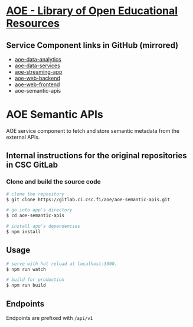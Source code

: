 # [AOE - Library of Open Educational Resources](https://github.com/CSCfi/aoe)

## Service Component links in GitHub (mirrored)

-   [aoe-data-analytics](https://github.com/CSCfi/aoe-data-analytics)
-   [aoe-data-services](https://github.com/CSCfi/aoe-data-services)
-   [aoe-streaming-app](https://github.com/CSCfi/aoe-streaming-app)
-   [aoe-web-backend](https://github.com/CSCfi/aoe-web-backend)
-   [aoe-web-frontend](https://github.com/CSCfi/aoe-web-frontend)
-   aoe-semantic-apis

# AOE Semantic APIs

AOE service component to fetch and store semantic metadata from the external APIs.

## Internal instructions for the original repositories in CSC GitLab

### Clone and build the source code

```bash
# clone the repository
$ git clone https://gitlab.ci.csc.fi/aoe/aoe-semantic-apis.git

# go into app's directory
$ cd aoe-semantic-apis

# install app's dependencies
$ npm install
```

## Usage

```bash
# serve with hot reload at localhost:3000.
$ npm run watch

# build for production
$ npm run build
```

## Endpoints

Endpoints are prefixed with `/api/v1`
